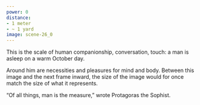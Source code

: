 ```yaml
---
power: 0
distance:
- 1 meter
- ~ 1 yard
image: scene-26_0
---
```

This is the scale of human companionship, conversation, touch: a man is asleep on a warm October day.

Around him are necessities and pleasures for mind and body. Between this image and the next frame inward, the size of the image would for once match the size of what it represents.

“Of all things, man is the measure,” wrote Protagoras the Sophist.
